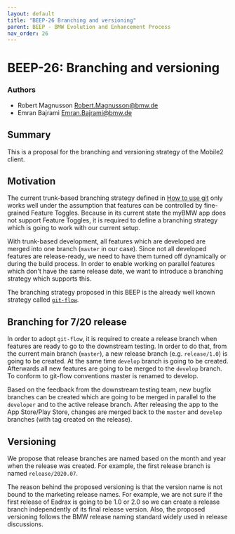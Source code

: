 ```yaml
---
layout: default
title: "BEEP-26 Branching and versioning"
parent: BEEP - BMW Evolution and Enhancement Process
nav_order: 26
---
```


# BEEP-26: Branching and versioning

### Authors

- Robert Magnusson <Robert.Magnusson@bmw.de>
- Emran Bajrami <Emran.Bajrami@bmw.de>

## Summary

This is a proposal for the branching and versioning strategy of the Mobile2 client.

## Motivation
The current trunk-based branching strategy defined in [How to use git](https://pages.code.connected.bmw/mobile20/mobile-docs/docs/onboarding/how_to_use_git/) only works well under the assumption that features can be controlled by fine-grained Feature Toggles. Because in its current state the myBMW app does not support Feature Toggles, it is required to define a branching strategy which is going to work with our current setup.

With trunk-based development, all features which are developed are merged into one branch (`master` in our case). Since not all developed features are release-ready, we need to have them turned off dynamically or during the build process. In order to enable working on parallel features which don't have the same release date, we want to introduce a branching strategy which supports this.

The branching strategy proposed in this BEEP is the already well known strategy called [`git-flow`](https://nvie.com/posts/a-successful-git-branching-model/).

## Branching for 7/20 release
In order to adopt `git-flow`, it is required to create a release branch when features are ready to go to the downstream testing. In order to do that, from the current main branch (`master`), a new release branch (e.g. `release/1.0`) is going to be created. At the same time `develop` branch is going to be created. Afterwards all new features are going to be merged to the `develop` branch. To conform to git-flow conventions master is renamed to develop.

Based on the feedback from the downstream testing team, new bugfix branches can be created which are going to be merged in parallel to the `developer` and to the active release branch. After releasing the app to the App Store/Play Store, changes are merged back to the `master` and `develop` branches (with tag created on the release).

## Versioning
We propose that release branches are named based on the month and year when the release was created. For example, the first release branch is named `release/2020.07`.

The reason behind the proposed versioning is that the version name is not bound to the marketing release names. For example, we are not sure if the first release of Eadrax is going to be 1.0 or 2.0 so we can create a release branch independently of its final release version. Also, the proposed versioning follows the BMW release naming standard widely used in release discussions.
